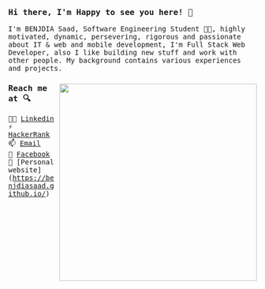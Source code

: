 ### <samp>Hi there, I'm Happy to see you here! 👋 </samp>

<samp>
I'm BENJDIA Saad, Software Engineering Student 👨‍🎓, highly motivated, dynamic, persevering, rigorous and passionate about IT & web and mobile development, I'm Full Stack Web Developer, also I like building new stuff and work with other people. My background contains various experiences and projects.

<p>
 <a href="https://blog.stephenajulu.com/"><img width="400" align='right' src="https://github-readme-stats.vercel.app/api?username=benjdiasaad&show_icons=true&hide_border=true"></a>
</p>

### Reach me at 🔍

👨‍💼 [Linkedin](https://www.linkedin.com/in/saadbenjdia/)<br>
⚡ [HackerRank](https://www.hackerrank.com/benjdiasaad97?hr_r=1)<br>
📫 [Email](mailto:benjdiasaad97@gmail.com) <br>
💬 [Facebook](https://www.facebook.com/profile.php?id=100018258616268)
🌱 [Personal website] (https://benjdiasaad.github.io/)

</smap>
